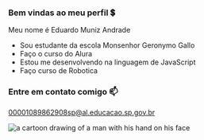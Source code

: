 ### Bem vindas ao meu perfil 💲

Meu nome é Eduardo Muniz Andrade

- Sou estudante da escola Monsenhor Geronymo Gallo
- Faço o curso do Alura
- Estou me desenvolvendo na linguagem de JavaScript
- Faço curso de Robotica

### Entre em contato comigo 📫

00001089862908sp@al.educacao.sp.gov.br

  <img src="https://media1.tenor.com/m/ow1nQHh6XboAAAAC/luffy-gear-5.gif" alt="a cartoon drawing of a man with his hand on his face"/>

